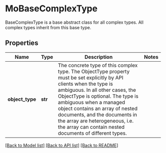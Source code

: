 # MoBaseComplexType

BaseComplexType is a base abstract class for all complex types. All complex types inherit from this base type. 
## Properties
Name | Type | Description | Notes
------------ | ------------- | ------------- | -------------
**object_type** | **str** | The concrete type of this complex type.  The ObjectType property must be set explicitly by API clients when the type is ambiguous. In all other cases, the  ObjectType is optional.  The type is ambiguous when a managed object contains an array of nested documents, and the documents in the array are heterogeneous, i.e. the array can contain nested documents of different types.     | 

[[Back to Model list]](../README.md#documentation-for-models) [[Back to API list]](../README.md#documentation-for-api-endpoints) [[Back to README]](../README.md)


